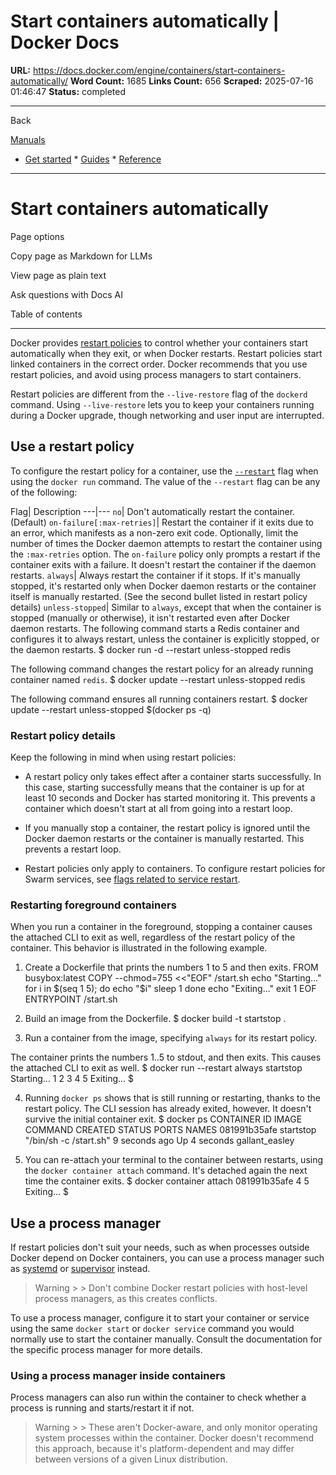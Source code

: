 # Start containers automatically | Docker Docs

**URL:** https://docs.docker.com/engine/containers/start-containers-automatically/
**Word Count:** 1685
**Links Count:** 656
**Scraped:** 2025-07-16 01:46:47
**Status:** completed

---

Back

[Manuals](https://docs.docker.com/manuals/)

  * [Get started](https://docs.docker.com/get-started/)   * [Guides](https://docs.docker.com/guides/)   * [Reference](https://docs.docker.com/reference/)

* * *

# Start containers automatically

Page options

Copy page as Markdown for LLMs

View page as plain text

Ask questions with Docs AI

Table of contents

* * *

Docker provides [restart policies](https://docs.docker.com/reference/cli/docker/container/run/#restart) to control whether your containers start automatically when they exit, or when Docker restarts. Restart policies start linked containers in the correct order. Docker recommends that you use restart policies, and avoid using process managers to start containers.

Restart policies are different from the `--live-restore` flag of the `dockerd` command. Using `--live-restore` lets you to keep your containers running during a Docker upgrade, though networking and user input are interrupted.

## Use a restart policy

To configure the restart policy for a container, use the [`--restart`](https://docs.docker.com/reference/cli/docker/container/run/#restart) flag when using the `docker run` command. The value of the `--restart` flag can be any of the following:

Flag| Description   ---|---   `no`| Don't automatically restart the container. \(Default\)   `on-failure[:max-retries]`| Restart the container if it exits due to an error, which manifests as a non-zero exit code. Optionally, limit the number of times the Docker daemon attempts to restart the container using the `:max-retries` option. The `on-failure` policy only prompts a restart if the container exits with a failure. It doesn't restart the container if the daemon restarts.   `always`| Always restart the container if it stops. If it's manually stopped, it's restarted only when Docker daemon restarts or the container itself is manually restarted. \(See the second bullet listed in restart policy details\)   `unless-stopped`| Similar to `always`, except that when the container is stopped \(manually or otherwise\), it isn't restarted even after Docker daemon restarts.      The following command starts a Redis container and configures it to always restart, unless the container is explicitly stopped, or the daemon restarts.               $ docker run -d --restart unless-stopped redis     

The following command changes the restart policy for an already running container named `redis`.               $ docker update --restart unless-stopped redis     

The following command ensures all running containers restart.               $ docker update --restart unless-stopped $(docker ps -q)     

### Restart policy details

Keep the following in mind when using restart policies:

  * A restart policy only takes effect after a container starts successfully. In this case, starting successfully means that the container is up for at least 10 seconds and Docker has started monitoring it. This prevents a container which doesn't start at all from going into a restart loop.

  * If you manually stop a container, the restart policy is ignored until the Docker daemon restarts or the container is manually restarted. This prevents a restart loop.

  * Restart policies only apply to containers. To configure restart policies for Swarm services, see [flags related to service restart](https://docs.docker.com/reference/cli/docker/service/create/).

### Restarting foreground containers

When you run a container in the foreground, stopping a container causes the attached CLI to exit as well, regardless of the restart policy of the container. This behavior is illustrated in the following example.

  1. Create a Dockerfile that prints the numbers 1 to 5 and then exits.                    FROM busybox:latest          COPY --chmod=755 <<"EOF" /start.sh          echo "Starting..."          for i in $(seq 1 5); do            echo "$i"            sleep 1          done          echo "Exiting..."          exit 1          EOF          ENTRYPOINT /start.sh

  2. Build an image from the Dockerfile.                    $ docker build -t startstop .          

  3. Run a container from the image, specifying `always` for its restart policy.

The container prints the numbers 1..5 to stdout, and then exits. This causes the attached CLI to exit as well.                    $ docker run --restart always startstop          Starting...          1          2          3          4          5          Exiting...          $          

  4. Running `docker ps` shows that is still running or restarting, thanks to the restart policy. The CLI session has already exited, however. It doesn't survive the initial container exit.                    $ docker ps          CONTAINER ID   IMAGE       COMMAND                  CREATED         STATUS         PORTS     NAMES          081991b35afe   startstop   "/bin/sh -c /start.sh"   9 seconds ago   Up 4 seconds             gallant_easley          

  5. You can re-attach your terminal to the container between restarts, using the `docker container attach` command. It's detached again the next time the container exits.                    $ docker container attach 081991b35afe          4          5          Exiting...          $          

## Use a process manager

If restart policies don't suit your needs, such as when processes outside Docker depend on Docker containers, you can use a process manager such as [systemd](https://systemd.io/) or [supervisor](http://supervisord.org/) instead.

> Warning >  > Don't combine Docker restart policies with host-level process managers, as this creates conflicts.

To use a process manager, configure it to start your container or service using the same `docker start` or `docker service` command you would normally use to start the container manually. Consult the documentation for the specific process manager for more details.

### Using a process manager inside containers

Process managers can also run within the container to check whether a process is running and starts/restart it if not.

> Warning >  > These aren't Docker-aware, and only monitor operating system processes within the container. Docker doesn't recommend this approach, because it's platform-dependent and may differ between versions of a given Linux distribution.